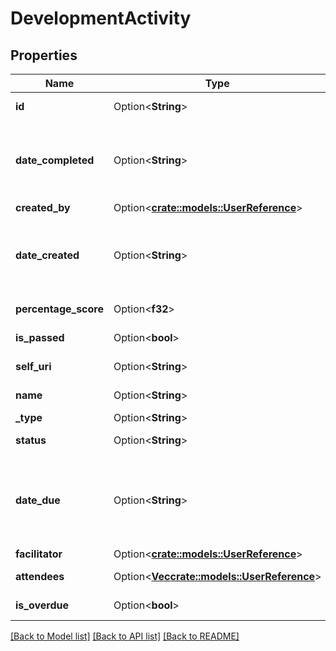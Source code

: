 # DevelopmentActivity

## Properties

Name | Type | Description | Notes
------------ | ------------- | ------------- | -------------
**id** | Option<**String**> | The globally unique identifier for the object. | [optional][readonly]
**date_completed** | Option<**String**> | Date that activity was completed. Date time is represented as an ISO-8601 string. For example: yyyy-MM-ddTHH:mm:ss[.mmm]Z | [optional][readonly]
**created_by** | Option<[**crate::models::UserReference**](UserReference.md)> |  | [optional]
**date_created** | Option<**String**> | Date activity was created. Date time is represented as an ISO-8601 string. For example: yyyy-MM-ddTHH:mm:ss[.mmm]Z | [optional][readonly]
**percentage_score** | Option<**f32**> | The user's percentage score for this activity | [optional][readonly]
**is_passed** | Option<**bool**> | True if the activity was passed | [optional][readonly]
**self_uri** | Option<**String**> | The URI for this object | [optional][readonly]
**name** | Option<**String**> | The name of the activity | [optional]
**_type** | Option<**String**> | The type of activity | [optional]
**status** | Option<**String**> | The status of the activity | [optional]
**date_due** | Option<**String**> | Due date for completion of the activity. Date time is represented as an ISO-8601 string. For example: yyyy-MM-ddTHH:mm:ss[.mmm]Z | [optional]
**facilitator** | Option<[**crate::models::UserReference**](UserReference.md)> |  | [optional]
**attendees** | Option<[**Vec<crate::models::UserReference>**](UserReference.md)> | List of users attending the activity | [optional]
**is_overdue** | Option<**bool**> | Indicates if the activity is overdue | [optional]

[[Back to Model list]](../README.md#documentation-for-models) [[Back to API list]](../README.md#documentation-for-api-endpoints) [[Back to README]](../README.md)



